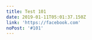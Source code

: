 ```yaml
---
title: Test 101
date: 2019-01-11T05:01:37.150Z
link: 'https://facebook.com'
noPost: '#101'
---
```


